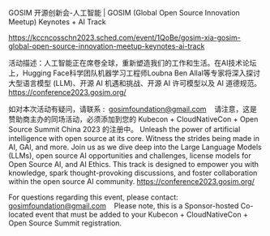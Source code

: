 GOSIM 开源创新会-人工智能 | GOSIM (Global Open Source Innovation Meetup) Keynotes + AI Track

https://kccncosschn2023.sched.com/event/1QoBe/gosim-xia-gosim-global-open-source-innovation-meetup-keynotes-ai-track

活动描述：人工智能正在席卷全球，重新塑造我们的工作和生活。在AI技术论坛上，Hugging Face科学团队机器学习工程师Loubna Ben Allal等专家将深入探讨大型语言模型 (LLM)、开源 AI 机遇和挑战、开源 AI 许可模型以及 AI 道德规范。 https://conference2023.gosim.org/

如对本次活动有疑问，请联系 :  
gosimfoundation@gmail.com   
请注意，这是赞助商主办的同场活动，必须添加到您的 Kubecon + CloudNativeCon + Open Source Summit China 2023 的注册中。 
Unleash the power of artificial intelligence with open source at its core. Witness the strides being made in AI, GAI, and more. Join us as we dive deep into the Large Language Models (LLMs), open source AI opportunities and challenges, license models for Open Source AI, and AI Ethics. This track is designed to empower you with knowledge, spark thought-provoking discussions, and foster collaboration within the open source AI community. https://conference2023.gosim.org/

For questions regarding this event, please contact:
gosimfoundation@gmail.com   
Please note, this is a Sponsor-hosted Co-located event that must be added to your Kubecon + CloudNativeCon + Open Source Summit registration.